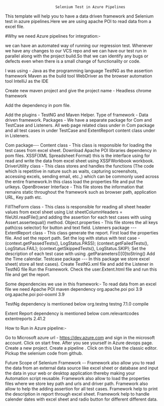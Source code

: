                            Selenium Test in Azure Pipelines


This template will help you to have a data driven framework and Selenium test in azure pipelines.Here we are using apache POI to read data from a excel file. 

#Why we need Azure pipelines for integration:-

we can have an automated way of running our regression test.  Whenever we have any changes to our VCS repo and we can have our test run in parallel along with the project build.So that we can identify  any bugs or defects even when there is a small change of functionality or code.

I was using - 
Java as the programming language
TestNG as the assertion framework
Maven as the build tool
WebDriver as the browser automation tool
IntelliJ as the IDE

Create new maven project and give the project name - Headless chrome framework

Add the dependency in pom file.

Add the plugins - TestNG and Maven Helper.
Type of framework - Data driven framework.
Packages - We have a separate package for Com and TestCase and Listeners. All web page related class  under in Com package and all test cases  in under TestCase and ExtentReport content class under in Listeners. 

Com package---
Content class - This class is responsible for loading the test cases from excel sheet.
Download Apache POI libraries dependency in pom files.
XSSF(XML Spreadsheet Format) this is the interface using for read and write the data from excel sheet using XSSFWorkbook workbook.
DriverUtility class - This class stores and handles the functions (The code which is repetitive in nature such as waits, capturing screenshots, accessing excels, sending email, etc.,) which can be commonly used across the entire framework.In this class load the properties file and put the urlkeys.
OpenBrowser Interface - This file stores the information that remains static throughout the framework such as browser path, application URL, Key path etc.

FillTheForm class - This class is responsible for reading all sheet header values from excel sheet using List<SheetColumnHeader> sheetColumnHeaders = fileUtil.readFile();and adding the assertion for each test cases with using Assert.assertequal() method.
Object.properties - This file stores the all keys path(css selector) for button and text field.
Listeners package ---
ExtentReport class - This class generate the report.
First load the properties file. And set the report path.
Set the log with status with test case - 
(context.getPassedTests(), LogStatus.PASS);
(context.getFailedTests(), LogStatus.FAIL);
(context.getSkippedTests(), LogStatus.SKIP);
Set the description of each test case with using .getParameters()[0]toString()
Add the Time calendar.
Testcase package --- 
In this package we store excel sheet( store all test cases).
Create TestNG.xml file and add the Listener in TestNG file
<listeners>
   <listener class-name="Listeners.ExtentReport"/>
</listeners>
Run the Framework.
Check the user.Extent.html file and run this file and get the report.

Some dependencies we use in this framework:-
To read data from an excel file we need Apache POI maven dependency
<dependency>
   	<groupId>org.apache.poi</groupId>
   		<artifactId>poi</artifactId>
   		<version>3.9</version>
</dependency>
<dependency>
   		<groupId>org.apache.poi</groupId>
   		<artifactId>poi-ooxml</artifactId>
   		<version>3.9</version>
</dependency>

TestNg dependency is mentioned below
<dependency>
   		<groupId>org.testng</groupId>
   		<artifactId>testng</artifactId>
   		<version>7.1.0</version>
   		<scope>compile</scope>
</dependency>

Extent Report dependency is mentioned below
<dependency>
	<groupId>com.relevantcodes</groupId>
            <artifactId>extentreports</artifactId>
            <version>2.41.2</version>
</dependency>

How to Run in Azure pipeline:-

Go to Microsoft azure url - https://dev.azure.com and sign in the microsoft account.
Click on start free. After you see yourself in Azure devops page.
Create a new project.
Create a pipeline .
Click on this Use the classic editor. Pickup the selenium code from github.

Future Scope of Selenium Framework --
Framework also allow you to read the data from an external data source like excel sheet or database and input the data in your web or desktop application thereby making your Automation script reusable.
Framework also allow to load the properties files where we store key path and urls and driver path.
Framework also allow to help the adding assertion for all test cases.
Framework help to print the description in report through excel sheet.
Framework help to handle calender dates with excel sheet and radio button for different different data.



